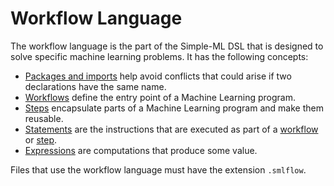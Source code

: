 # Workflow Language

The workflow language is the part of the Simple-ML DSL that is designed to solve specific machine learning problems. It has the following concepts:

* [Packages and imports][packages-imports] help avoid conflicts that could arise if two declarations have the same name.
* [Workflows][workflows] define the entry point of a Machine Learning program.
* [Steps][steps] encapsulate parts of a Machine Learning program and make them reusable.
* [Statements][statements] are the instructions that are executed as part of a [workflow][workflows] or [step][steps].
* [Expressions][expressions] are computations that produce some value.

Files that use the workflow language must have the extension `.smlflow`.

[packages-imports]: ../common/packages-and-imports.md
[workflows]: ./workflows.md
[steps]: ./steps.md
[statements]: ./statements.md
[expressions]: ./expressions.md
